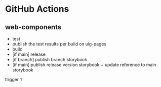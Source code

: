 # GitHub Actions

## web-components

- test
- publish the test results per build on uig-pages
- build
- [if main] release
- [if branch] publish branch storybook
- [if main] publish release version storybook + update reference to main storybook

trigger 1
